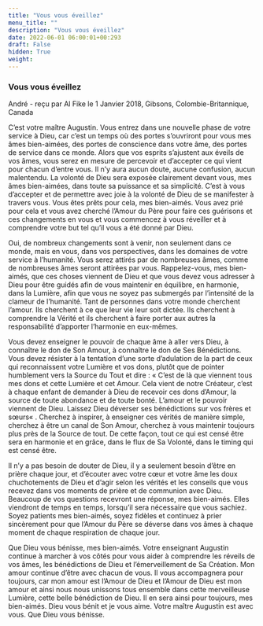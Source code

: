 ```yaml
---
title: "Vous vous éveillez"
menu_title: ""
description: "Vous vous éveillez"
date: 2022-06-01 06:00:01+00:293
draft: False
hidden: True
weight:
---
```

### Vous vous éveillez

André - reçu par Al Fike le 1 Janvier 2018, Gibsons, Colombie-Britannique, Canada

C’est votre maître Augustin. Vous entrez dans une nouvelle phase de votre service à Dieu, car c’est un temps où des portes s’ouvriront pour vous mes âmes bien-aimées, des portes de conscience dans votre âme, des portes de service dans ce monde. Alors que vos esprits s’ajustent aux éveils de vos âmes, vous serez en mesure de percevoir et d’accepter ce qui vient pour chacun d’entre vous. Il n’y aura aucun doute, aucune confusion, aucun malentendu. La volonté de Dieu sera exposée clairement devant vous, mes âmes bien-aimées, dans toute sa puissance et sa simplicité. C’est à vous d’accepter et de permettre avec joie à la volonté de Dieu de se manifester à travers vous. Vous êtes prêts pour cela, mes bien-aimés. Vous avez prié pour cela et vous avez cherché l’Amour du Père pour faire ces guérisons et ces changements en vous et vous commencez à vous réveiller et à comprendre votre but tel qu’il vous a été donné par Dieu.

Oui, de nombreux changements sont à venir, non seulement dans ce monde, mais en vous, dans vos perspectives, dans les domaines de votre service à l’humanité. Vous serez attirés par de nombreuses âmes, comme de nombreuses âmes seront attirées par vous. Rappelez-vous, mes bien-aimés, que ces choses viennent de Dieu et que vous devez vous adresser à Dieu pour être guidés afin de vous maintenir en équilibre, en harmonie, dans la Lumière, afin que vous ne soyez pas submergés par l’intensité de la clameur de l’humanité. Tant de personnes dans votre monde cherchent l’amour. Ils cherchent à ce que leur vie leur soit dictée. Ils cherchent à comprendre la Vérité et ils cherchent à faire porter aux autres la responsabilité d’apporter l’harmonie en eux-mêmes.

Vous devez enseigner le pouvoir de chaque âme à aller vers Dieu, à connaître le don de Son Amour, à connaître le don de Ses Bénédictions. Vous devez résister à la tentation d’une sorte d’adulation de la part de ceux qui reconnaissent votre Lumière et vos dons, plutôt que de pointer humblement vers la Source du Tout et dire : « C’est de là que viennent tous mes dons et cette Lumière et cet Amour. Cela vient de notre Créateur, c’est à chaque enfant de demander à Dieu de recevoir ces dons d’Amour, la source de toute abondance et de toute bonté. L’amour et le pouvoir viennent de Dieu. Laissez Dieu déverser ses bénédictions sur vos frères et sœurs« . Cherchez à inspirer, à enseigner ces vérités de manière simple, cherchez à être un canal de Son Amour, cherchez à vous maintenir toujours plus près de la Source de tout. De cette façon, tout ce qui est censé être sera en harmonie et en grâce, dans le flux de Sa Volonté, dans le timing qui est censé être.

Il n’y a pas besoin de douter de Dieu, il y a seulement besoin d’être en prière chaque jour, et d’écouter avec votre cœur et votre âme les doux chuchotements de Dieu et d’agir selon les vérités et les conseils que vous recevez dans vos moments de prière et de communion avec Dieu. Beaucoup de vos questions recevront une réponse, mes bien-aimés. Elles viendront de temps en temps, lorsqu’il sera nécessaire que vous sachiez. Soyez patients mes bien-aimés, soyez fidèles et continuez à prier sincèrement pour que l’Amour du Père se déverse dans vos âmes à chaque moment de chaque respiration de chaque jour.

Que Dieu vous bénisse, mes bien-aimés. Votre enseignant Augustin continue à marcher à vos côtés pour vous aider à comprendre les réveils de vos âmes, les bénédictions de Dieu et l’émerveillement de Sa Création. Mon amour continue d’être avec chacun de vous. Il vous accompagnera pour toujours, car mon amour est l’Amour de Dieu et l’Amour de Dieu est mon amour et ainsi nous nous unissons tous ensemble dans cette merveilleuse Lumière, cette belle bénédiction de Dieu. Il en sera ainsi pour toujours, mes bien-aimés. Dieu vous bénit et je vous aime. Votre maître Augustin est avec vous. Que Dieu vous bénisse.






